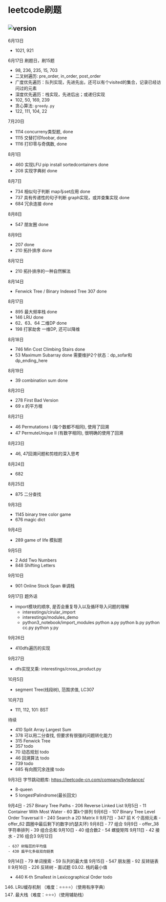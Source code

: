 # leetcode刷题

## ![version](https://img.shields.io/badge/python-3.7-blue)

6月13日
  - 1021, 921

6月17日 刷题日，刷15题
  - 98, 236, 235, 15, 703
  - 二叉树遍历: pre_order, in_order, post_order
  - 广度优先遍历：队列实现，先进先出，还可以有个visited的集合，记录已经访问过的元素
  - 深度优先遍历：栈实现，先进后出；或递归实现
  - 102, 50, 169, 239
  - 贪心算法: `greedy.py`
  - 122, 111, 104, 22

7月20日
  - 1114 concurreny类型题, done
  - 1115 交替打印foobar, done
  - 1116 打印零与奇偶数, done

8月1日
  - 460 实现LFU pip install sortedcontainers done
  - 208 实现字典树 done

8月7日
  - 734 相似句子判断 map与set应用 done
  - 737 具有传递性的句子判断 graph实现，或并查集实现 done
  - 684 冗余连接 done

8月8日
  - 547 朋友圈 done

8月9日
  - 207 done
  - 210 拓扑排序 done

8月12日
  - 210 拓扑排序的一种自然解法

8月14日
  - Fenwick Tree / Binary Indexed Tree 307 done

8月17日
  - 895 最大频率栈 done
  - 146 LRU done
  - 62、63、64 二维DP done
  - 198 打家劫舍 一维DP, 还可以降维

8月18日
  - 746 Min Cost Climbing Stairs done
  - 53 Maximum Subarray done 需要维护2个状态：dp_sofar和dp_ending_here

8月19日
  - 39 combination sum done

8月20日
  - 278 First Bad Version
  - 69 x 的平方根

8月21日
  - 46 Permutations I (每个数都不相同), 使用了回溯
  - 47 PermuteUnique II (有数字相同), 很明确的使用了回溯

8月23日
  - 46, 47回溯问题和剪枝的深入思考

8月24日
  - 682

8月25日
  - 875 二分查找

9月3日
  - 1145 binary tree color game
  - 676 magic dict

9月4日
  - 289 game of life 模拟题

9月5日
  - 2 Add Two Numbers
  - 848 Shifting Letters

9月10日
  - 901 Online Stock Span 单调栈

9月17日 题外话
  - import模块的顺序, 是否会重复导入以及循环导入问题的理解
    * interestings/cirular_import
    * interestings/modules_demo
    * python3_notebook/import_modules
        python a.py
        python b.py
        python cc.py
        python y.py

9月26日
  - 410dfs遍历的实现

9月27日
  - dfs实现叉乘: interestings/cross_product.py

10月5日
  - segment Tree(线段树), 范围求值, LC307

10月7日
  - 111, 112, 101: BST

待续
  - 410 Split Array Largest Sum
  - 378 可以用二分查找, 但要求有很强的问题转化能力
  - 315 Fenwick Tree
  - 357 todo
  - 70 动态规划 todo
  - 46 回溯算法 todo
  - 739 todo
  - 685 有向图冗余连接 todo


9月3日
    字节跳动题库: https://leetcode-cn.com/company/bytedance/
  - 8-queen
  - 5 longestPalindrome(最长回文)
  
9月4日
    - 257 Binary Tree Paths
    - 206 Reverse Linked List
9月5日
    - 11 Container With Most Water
    - 60 第k个排列
9月6日
    - 107 Binary Tree Level Order Traversal II
    - 240 Search a 2D Matrix II
9月7日
    - 347 前 K 个高频元素
    - offer_62 圆圈中最后剩下的数字(约瑟夫环)
9月8日
    - 77 组合
9月9日
    - offer_38 字符串排列
    - 39 组合总和
9月10日
    - 40 组合数2
    - 54 螺旋矩阵
9月11日
    - 42 接水
    - 216 组合3
9月12日

    - 637 树每层的平均值
    - 430 扁平化多级双向链表
9月14日
    - 79 单词搜索
    - 59 队列的最大值
9月15日
    - 547 朋友圈
    - 92 反转链表 II
9月16日
    - 226 反转树
    - 面试题 03.02. 栈的最小值

- 440 K-th Smallest in Lexicographical Order todo
146. LRU缓存机制 （难度：⭐⭐⭐⭐）（使用有序字典）
716. 最大栈（难度：⭐⭐⭐）（使用辅助栈）



